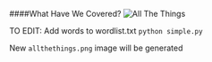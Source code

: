 ####What Have We Covered?
![All The Things]('https://github.com/devleague/cohort5-course-coverage/images/allthethings.jpg')

TO EDIT:
Add words to wordlist.txt
`python simple.py`

New `allthethings.png` image will be generated